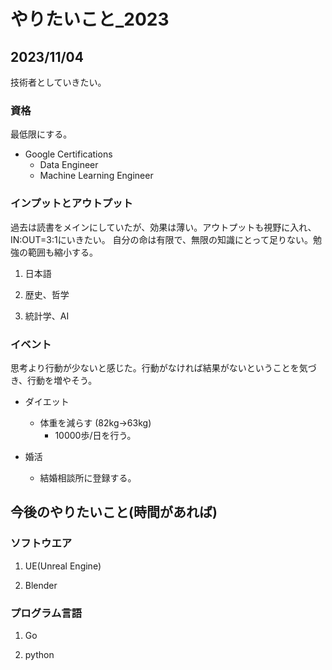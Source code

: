 # やりたいこと_2023 #

## 2023/11/04 ##

技術者としていきたい。

### 資格 ###

最低限にする。

- Google Certifications
  - Data Engineer
  - Machine Learning Engineer

### インプットとアウトプット ###

過去は読書をメインにしていたが、効果は薄い。アウトプットも視野に入れ、IN:OUT=3:1にいきたい。
自分の命は有限で、無限の知識にとって足りない。勉強の範囲も縮小する。

1. 日本語

1. 歴史、哲学

1. 統計学、AI

### イベント ###

思考より行動が少ないと感じた。行動がなければ結果がないということを気づき、行動を増やそう。

- ダイエット
  - 体重を減らす (82kg->63kg)
    - 10000歩/日を行う。

- 婚活
  - 結婚相談所に登録する。

## 今後のやりたいこと(時間があれば) ##

### ソフトウエア ###

1. UE(Unreal Engine)

1. Blender

### プログラム言語 ###

1. Go

1. python
